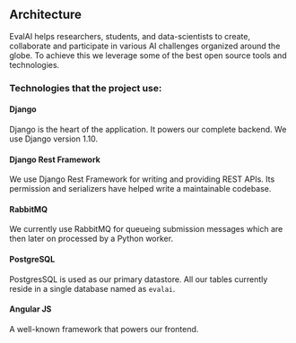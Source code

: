 ## Architecture

EvalAI helps researchers, students, and data-scientists to create, collaborate and participate in various AI challenges organized around the globe. To achieve this we leverage some of the best open source tools and technologies.

### Technologies that the project use:

#### Django

Django is the heart of the application. It powers our complete backend. We use Django version 1.10.

#### Django Rest Framework

We use Django Rest Framework for writing and providing REST APIs. Its permission and serializers have helped write a maintainable codebase.

#### RabbitMQ

We currently use RabbitMQ for queueing submission messages which are then later on processed by a Python worker.

#### PostgreSQL

PostgresSQL is used as our primary datastore. All our tables currently reside in a single database named as `evalai`.

#### Angular JS

A well-known framework that powers our frontend.
